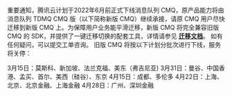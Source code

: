重要通知，腾讯云计划于2022年6月前正式下线消息队列 CMQ，原产品能力将由消息队列 TDMQ CMQ 版（以下简称新版 CMQ）继续承接，请原 CMQ 用户尽快迁移到新版 CMQ 上。为保障用户业务能平滑迁移，新版 CMQ 将完全兼容旧版 CMQ 的 SDK，并提供了一键迁移切换的配套工具，详情请参见 [**迁移文档**](https://cloud.tencent.com/document/product/406/60860)。 如有任何疑问，可以提交工单咨询。
旧版 CMQ 将按以下计划分批次进行下线，服务将关停：

3月15日：莫斯科、新加坡、法兰克福、美东（弗吉尼亚)
3月31日：曼谷、中国香港、孟买、首尔、美西（硅谷）、东京
4月15日：成都、多伦多
4月22日：上海、北京、北京金融、上海金融
4月28日：广州、深圳金融
